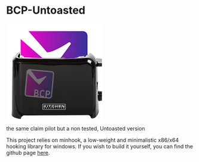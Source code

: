 # BCP-Untoasted
![](https://github.com/legitbox/BCP-Untoasted/blob/untoast/untoasted.png?raw=true)

the same claim pilot but a non tested, Untoasted version

This project relies on minhook, a low-weight and minimalistic x86/x64 hooking library for windows. If you wish to build it yourself, you can find the github page [here](https://github.com/TsudaKageyu/minhook).
